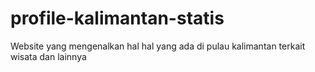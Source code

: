# profile-kalimantan-statis
Website yang mengenalkan hal hal yang ada di pulau kalimantan terkait wisata dan lainnya
